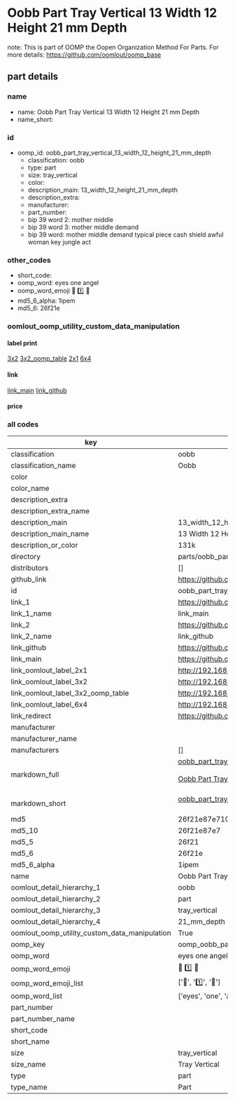 # Oobb Part Tray Vertical 13 Width 12 Height 21 mm Depth  

note: This is part of OOMP the Oopen Organization Method For Parts. For more details: https://github.com/oomlout/oomp_base

##  part details
  







### name
* name: Oobb Part Tray Vertical 13 Width 12 Height 21 mm Depth
* name_short: 
### id
* oomp_id: oobb_part_tray_vertical_13_width_12_height_21_mm_depth
  * classification: oobb
  * type: part
  * size: tray_vertical
  * color: 
  * description_main: 13_width_12_height_21_mm_depth
  * description_extra: 
  * manufacturer: 
  * part_number: 
  * bip 39 word 2: mother middle
  * bip 39 word 3: mother middle demand
  * bip 39 word: mother middle demand typical piece cash shield awful woman key jungle act

### other_codes
* short_code: 
* oomp_word: eyes one angel
* oomp_word_emoji :eyes: :one: :angel:
* md5_6_alpha: 1ipem
* md5_6: 26f21e






### oomlout_oomp_utility_custom_data_manipulation
#### label print
[3x2](http://192.168.1.245:1112/?label=oomp%201ipem)
[3x2_oomp_table](http://192.168.1.108:1112/?label=oomp%201ipem)
[2x1](http://192.168.1.242:1112/?label=oomp%201ipem)
[6x4](http://192.168.1.55:1112/?label=oomp%201ipem)    

#### link

[link_main](https://github.com/oomlout/oomlout_oomp_version_1_messy/tree/main/parts/oobb_part_tray_vertical_13_width_12_height_21_mm_depth) [link_github](https://github.com/oomlout/oomlout_oomp_version_1_messy/tree/main/parts/oobb_part_tray_vertical_13_width_12_height_21_mm_depth)                             

#### price







### all codes 
| key | value |  
| --- | --- |  
| classification | oobb |  
| classification_name | Oobb |  
| color |  |  
| color_name |  |  
| description_extra |  |  
| description_extra_name |  |  
| description_main | 13_width_12_height_21_mm_depth |  
| description_main_name | 13 Width 12 Height 21 mm Depth |  
| description_or_color | 131k |  
| directory | parts/oobb_part_tray_vertical_13_width_12_height_21_mm_depth |  
| distributors | [] |  
| github_link | https://github.com/oomlout/oomlout_oomp_part_src/tree/main/parts/oobb_part_tray_vertical_13_width_12_height_21_mm_depth |  
| id | oobb_part_tray_vertical_13_width_12_height_21_mm_depth |  
| link_1 | https://github.com/oomlout/oomlout_oomp_version_1_messy/tree/main/parts/oobb_part_tray_vertical_13_width_12_height_21_mm_depth |  
| link_1_name | link_main |  
| link_2 | https://github.com/oomlout/oomlout_oomp_version_1_messy/tree/main/parts/oobb_part_tray_vertical_13_width_12_height_21_mm_depth |  
| link_2_name | link_github |  
| link_github | https://github.com/oomlout/oomlout_oomp_version_1_messy/tree/main/parts/oobb_part_tray_vertical_13_width_12_height_21_mm_depth |  
| link_main | https://github.com/oomlout/oomlout_oomp_version_1_messy/tree/main/parts/oobb_part_tray_vertical_13_width_12_height_21_mm_depth |  
| link_oomlout_label_2x1 | http://192.168.1.242:1112/?label=oomp%201ipem |  
| link_oomlout_label_3x2 | http://192.168.1.245:1112/?label=oomp%201ipem |  
| link_oomlout_label_3x2_oomp_table | http://192.168.1.108:1112/?label=oomp%201ipem |  
| link_oomlout_label_6x4 | http://192.168.1.55:1112/?label=oomp%201ipem |  
| link_redirect | https://github.com/oomlout/oomlout_oomp_version_1_messy/tree/main/parts/oobb_part_tray_vertical_13_width_12_height_21_mm_depth |  
| manufacturer |  |  
| manufacturer_name |  |  
| manufacturers | [] |  
| markdown_full | [oobb_part_tray_vertical_13_width_12_height_21_mm_depth](none)<br>[](none)<br>[Oobb Part Tray Vertical 13 Width 12 Height 21 Mm Depth](none)<br><br> |  
| markdown_short | [oobb_part_tray_vertical_13_width_12_height_21_mm_depth](none)<br><br> |  
| md5 | 26f21e87e710b8b48d523ebe74631481 |  
| md5_10 | 26f21e87e7 |  
| md5_5 | 26f21 |  
| md5_6 | 26f21e |  
| md5_6_alpha | 1ipem |  
| name | Oobb Part Tray Vertical 13 Width 12 Height 21 mm Depth |  
| oomlout_detail_hierarchy_1 | oobb |  
| oomlout_detail_hierarchy_2 | part |  
| oomlout_detail_hierarchy_3 | tray_vertical |  
| oomlout_detail_hierarchy_4 | 21_mm_depth |  
| oomlout_oomp_utility_custom_data_manipulation | True |  
| oomp_key | oomp_oobb_part_tray_vertical_13_width_12_height_21_mm_depth |  
| oomp_word | eyes one angel |  
| oomp_word_emoji | :eyes: :one: :angel: |  
| oomp_word_emoji_list | [':eyes:', ':one:', ':angel:'] |  
| oomp_word_list | ['eyes', 'one', 'angel'] |  
| part_number |  |  
| part_number_name |  |  
| short_code |  |  
| short_name |  |  
| size | tray_vertical |  
| size_name | Tray Vertical |  
| type | part |  
| type_name | Part |  
